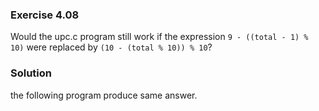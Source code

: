 ### Exercise 4.08

Would the upc.c program still work if the expression `9 - ((total - 1) % 10)` were replaced by `(10 - (total % 10)) % 10`?

### Solution

the following program produce same answer.